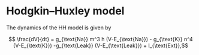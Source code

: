 # Hodgkin–Huxley model

The dynamics of the HH model is given by

$$ \frac{dV}{dt} = g_{\text{Na}}  m^3 h (V-E_{\text{Na}}) - g_{\text{K}}  n^4 (V-E_{\text{K}}) -g_{\text{Leak}} (V-E_{\text{Leak}}) + I_{\text{Ext}},$$


